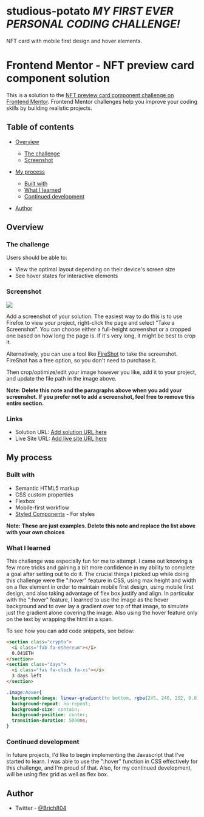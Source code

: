 # studious-potato *MY FIRST EVER PERSONAL CODING CHALLENGE!*
NFT card with mobile first design and hover elements.

# Frontend Mentor - NFT preview card component solution

This is a solution to the [NFT preview card component challenge on Frontend Mentor](https://www.frontendmentor.io/challenges/nft-preview-card-component-SbdUL_w0U). Frontend Mentor challenges help you improve your coding skills by building realistic projects.

## Table of contents

- [Overview](#overview)
  - [The challenge](#the-challenge)
  - [Screenshot](#screenshot)

- [My process](#my-process)
  - [Built with](#built-with)
  - [What I learned](#what-i-learned)
  - [Continued development](#continued-development)

- [Author](#author)


## Overview

### The challenge

Users should be able to:

- View the optimal layout depending on their device's screen size
- See hover states for interactive elements

### Screenshot

![](/Users/brianrichardson/Downloads/nft-preview-card-component-main/nftScreenshot.png)

Add a screenshot of your solution. The easiest way to do this is to use Firefox to view your project, right-click the page and select "Take a Screenshot". You can choose either a full-height screenshot or a cropped one based on how long the page is. If it's very long, it might be best to crop it.

Alternatively, you can use a tool like [FireShot](https://getfireshot.com/) to take the screenshot. FireShot has a free option, so you don't need to purchase it.

Then crop/optimize/edit your image however you like, add it to your project, and update the file path in the image above.

**Note: Delete this note and the paragraphs above when you add your screenshot. If you prefer not to add a screenshot, feel free to remove this entire section.**

### Links

- Solution URL: [Add solution URL here](https://your-solution-url.com)
- Live Site URL: [Add live site URL here](https://your-live-site-url.com)

## My process

### Built with

- Semantic HTML5 markup
- CSS custom properties
- Flexbox
- Mobile-first workflow
- [Styled Components](https://fontawesome.com/) - For styles

**Note: These are just examples. Delete this note and replace the list above with your own choices**

### What I learned

This challenge was especially fun for me to attempt. I came out knowing a few more tricks and gaining a bit more confidence in my ability to complete a goal after setting out to do it. The crucial things I picked up while doing this challenge were the ":hover" feature in CSS, using max height and width on a flex element in order to maintain mobile first design, using mobile first design, and also taking advantage of flex box justify and align. In particular with the  ":hover" feature, I learned to use the image as the hover background and to over lay a gradient over top of that image, to simulate just the gradient alone covering the image. Also using the hover feature only on the text by wrapping the html in a span.  

To see how you can add code snippets, see below:

```html
<section class="crypto">
  <i class="fab fa-ethereum"></i>
  0.041ETH
</section>
<section class="days">
  <i class="fas fa-clock fa-xs"></i>
  3 days left
</section>
```
```css
.image:hover{
  background-image: linear-gradient(to bottom, rgba(245, 246, 252, 0.0), rgba(112, 245, 256, 0.5)), url(../images/image-equilibrium.jpg);
  background-repeat: no-repeat;
  background-size: contain;
  background-position: center;
  transition-duration: 5000ms;
}
```
### Continued development

In future projects, I'd like to begin implementing the Javascript that I've started to learn. I was able to use the ":hover" function in CSS effectively for this challenge, and I'm proud of that. Also, for my continued development, will be using flex grid as well as flex box.  

## Author

- Twitter - [@Brich804](https://www.twitter.com/brich804)

